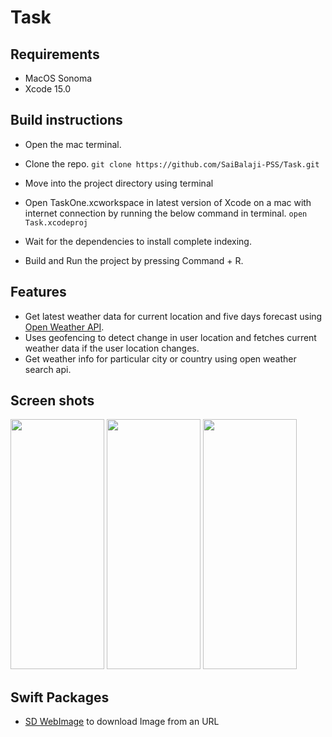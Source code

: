 # Task

## Requirements
* MacOS Sonoma
* Xcode 15.0

## Build instructions

* Open the mac terminal.
* Clone the repo.
```git clone https://github.com/SaiBalaji-PSS/Task.git```
* Move into the project directory using terminal

* Open TaskOne.xcworkspace in latest version of Xcode on a mac with internet connection by running the below command in terminal.
```open Task.xcodeproj```

* Wait for the dependencies to install complete indexing.

* Build and Run the project by pressing Command + R.


## Features 
* Get latest weather data for current location and five days forecast using [Open Weather API](https://openweathermap.org/api).
* Uses geofencing to detect change in user location and fetches current weather data if the user location changes.
* Get weather info for particular city or country using  open weather search api.

## Screen shots
<img width="150" height = "400"  src="https://github.com/SaiBalaji-PSS/MovieApp/assets/51410810/5e57e59e-8ac5-4571-b55b-acec4d2fad21">


<img width="150" height = "400"  src="https://github.com/SaiBalaji-PSS/MovieApp/assets/51410810/c28876ce-20b9-417f-a2a4-e9f493f58076">

<img width="150" height = "400"  src="https://github.com/SaiBalaji-PSS/MovieApp/assets/51410810/11567ea3-27c4-4318-9e6b-79ccc88a0b9d">


## Swift Packages 
* [SD WebImage](https://github.com/SDWebImage/SDWebImage) to download Image from an URL
